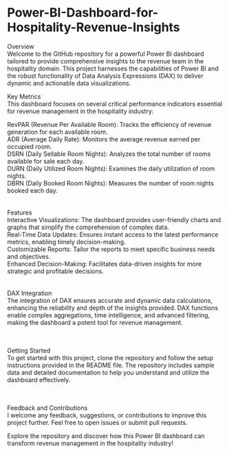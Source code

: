 # Power-BI-Dashboard-for-Hospitality-Revenue-Insights

Overview<br>
Welcome to the GitHub repository for a powerful Power BI dashboard tailored to provide comprehensive insights to the revenue team in the hospitality domain. This project harnesses the capabilities of Power BI and the robust functionality of Data Analysis Expressions (DAX) to deliver dynamic and actionable data visualizations.<br>

Key Metrics<br>
This dashboard focuses on several critical performance indicators essential for revenue management in the hospitality industry:<br>

RevPAR (Revenue Per Available Room): Tracks the efficiency of revenue generation for each available room.<br>
ADR (Average Daily Rate): Monitors the average revenue earned per occupied room.<br>
DSRN (Daily Sellable Room Nights): Analyzes the total number of rooms available for sale each day.<br>
DURN (Daily Utilized Room Nights): Examines the daily utilization of room nights.<br>
DBRN (Daily Booked Room Nights): Measures the number of room nights booked each day.<br><br><br>
Features<br>
Interactive Visualizations: The dashboard provides user-friendly charts and graphs that simplify the comprehension of complex data.<br>
Real-Time Data Updates: Ensures instant access to the latest performance metrics, enabling timely decision-making.<br>
Customizable Reports: Tailor the reports to meet specific business needs and objectives.<br>
Enhanced Decision-Making: Facilitates data-driven insights for more strategic and profitable decisions.<br><br><br>
DAX Integration<br>
The integration of DAX ensures accurate and dynamic data calculations, enhancing the reliability and depth of the insights provided. DAX functions enable complex aggregations, time intelligence, and advanced filtering, making the dashboard a potent tool for revenue management.<br><br><br>

Getting Started<br>
To get started with this project, clone the repository and follow the setup instructions provided in the README file. The repository includes sample data and detailed documentation to help you understand and utilize the dashboard effectively.<br><br><br>

Feedback and Contributions<br>
I welcome any feedback, suggestions, or contributions to improve this project further. Feel free to open issues or submit pull requests.<br>

Explore the repository and discover how this Power BI dashboard can transform revenue management in the hospitality industry!
